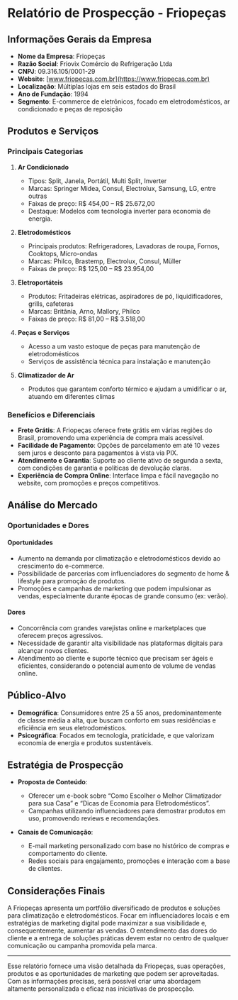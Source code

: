 # Relatório de Prospecção - Friopeças

## Informações Gerais da Empresa
- **Nome da Empresa**: Friopeças
- **Razão Social**: Friovix Comércio de Refrigeração Ltda
- **CNPJ**: 09.316.105/0001-29
- **Website**: [www.friopecas.com.br](https://www.friopecas.com.br)
- **Localização**: Múltiplas lojas em seis estados do Brasil
- **Ano de Fundação**: 1994
- **Segmento**: E-commerce de eletrônicos, focado em eletrodomésticos, ar condicionado e peças de reposição

## Produtos e Serviços
### Principais Categorias
1. **Ar Condicionado**
   - Tipos: Split, Janela, Portátil, Multi Split, Inverter
   - Marcas: Springer Midea, Consul, Electrolux, Samsung, LG, entre outras
   - Faixas de preço: R$ 454,00 – R$ 25.672,00
   - Destaque: Modelos com tecnologia inverter para economia de energia.

2. **Eletrodomésticos**
   - Principais produtos: Refrigeradores, Lavadoras de roupa, Fornos, Cooktops, Micro-ondas
   - Marcas: Philco, Brastemp, Electrolux, Consul, Müller
   - Faixas de preço: R$ 125,00 – R$ 23.954,00

3. **Eletroportáteis**
   - Produtos: Fritadeiras elétricas, aspiradores de pó, liquidificadores, grills, cafeteras
   - Marcas: Britânia, Arno, Mallory, Philco
   - Faixas de preço: R$ 81,00 – R$ 3.518,00

4. **Peças e Serviços**
   - Acesso a um vasto estoque de peças para manutenção de eletrodomésticos
   - Serviços de assistência técnica para instalação e manutenção

5. **Climatizador de Ar**
   - Produtos que garantem conforto térmico e ajudam a umidificar o ar, atuando em diferentes climas

### Benefícios e Diferenciais
- **Frete Grátis**: A Friopeças oferece frete grátis em várias regiões do Brasil, promovendo uma experiência de compra mais acessível.
- **Facilidade de Pagamento**: Opções de parcelamento em até 10 vezes sem juros e desconto para pagamentos à vista via PIX.
- **Atendimento e Garantia**: Suporte ao cliente ativo de segunda a sexta, com condições de garantia e políticas de devolução claras.
- **Experiência de Compra Online**: Interface limpa e fácil navegação no website, com promoções e preços competitivos.

## Análise do Mercado
### Oportunidades e Dores
#### Oportunidades
- Aumento na demanda por climatização e eletrodomésticos devido ao crescimento do e-commerce.
- Possibilidade de parcerias com influenciadores do segmento de home & lifestyle para promoção de produtos.
- Promoções e campanhas de marketing que podem impulsionar as vendas, especialmente durante épocas de grande consumo (ex: verão).

#### Dores
- Concorrência com grandes varejistas online e marketplaces que oferecem preços agressivos.
- Necessidade de garantir alta visibilidade nas plataformas digitais para alcançar novos clientes.
- Atendimento ao cliente e suporte técnico que precisam ser ágeis e eficientes, considerando o potencial aumento de volume de vendas online.

## Público-Alvo
- **Demográfica**: Consumidores entre 25 a 55 anos, predominantemente de classe média a alta, que buscam conforto em suas residências e eficiência em seus eletrodomésticos.
- **Psicográfica**: Focados em tecnologia, praticidade, e que valorizam economia de energia e produtos sustentáveis.

## Estratégia de Prospecção
- **Proposta de Conteúdo**:
  - Oferecer um e-book sobre “Como Escolher o Melhor Climatizador para sua Casa” e “Dicas de Economia para Eletrodomésticos”.
  - Campanhas utilizando influenciadores para demostrar produtos em uso, promovendo reviews e recomendações.

- **Canais de Comunicação**:
  - E-mail marketing personalizado com base no histórico de compras e comportamento do cliente.
  - Redes sociais para engajamento, promoções e interação com a base de clientes.

## Considerações Finais
A Friopeças apresenta um portfólio diversificado de produtos e soluções para climatização e eletrodomésticos. Focar em influenciadores locais e em estratégias de marketing digital pode maximizar a sua visibilidade e, consequentemente, aumentar as vendas. O entendimento das dores do cliente e a entrega de soluções práticas devem estar no centro de qualquer comunicação ou campanha promovida pela marca.

---

Esse relatório fornece uma visão detalhada da Friopeças, suas operações, produtos e as oportunidades de marketing que podem ser aproveitadas. Com as informações precisas, será possível criar uma abordagem altamente personalizada e eficaz nas iniciativas de prospecção.